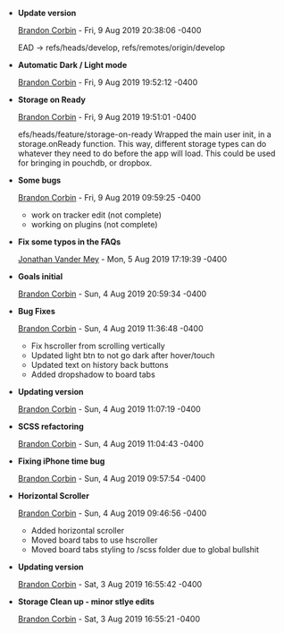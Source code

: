 
* __Update version__

    [Brandon Corbin](mailto:brandon@icorbin.com) - Fri, 9 Aug 2019 20:38:06 -0400
    
    EAD -&gt; refs/heads/develop, refs/remotes/origin/develop
    

* __Automatic Dark / Light mode__

    [Brandon Corbin](mailto:brandon@icorbin.com) - Fri, 9 Aug 2019 19:52:12 -0400
    
    
    

* __Storage on Ready__

    [Brandon Corbin](mailto:brandon@icorbin.com) - Fri, 9 Aug 2019 19:51:01 -0400
    
    efs/heads/feature/storage-on-ready
    Wrapped the main user init, in a storage.onReady function. This way, different
    storage types can do whatever they need to do before the app will load. This
    could be used for bringing in pouchdb, or dropbox.
    

* __Some bugs__

    [Brandon Corbin](mailto:brandon@icorbin.com) - Fri, 9 Aug 2019 09:59:25 -0400
    
    
    - work on tracker edit (not complete)
    - working on plugins (not complete)
    

* __Fix some typos in the FAQs__

    [Jonathan Vander Mey](mailto:jonathan@vandermey.ca) - Mon, 5 Aug 2019 17:19:39 -0400
    
    
    

* __Goals initial__

    [Brandon Corbin](mailto:brandon@icorbin.com) - Sun, 4 Aug 2019 20:59:34 -0400
    
    
    

* __Bug Fixes__

    [Brandon Corbin](mailto:brandon@icorbin.com) - Sun, 4 Aug 2019 11:36:48 -0400
    
    
    - Fix hscroller from scrolling vertically
    - Updated light btn to not go dark after hover/touch
    - Updated text on history back buttons
    - Added dropshadow to board tabs
    

* __Updating version__

    [Brandon Corbin](mailto:brandon@icorbin.com) - Sun, 4 Aug 2019 11:07:19 -0400
    
    
    

* __SCSS refactoring__

    [Brandon Corbin](mailto:brandon@icorbin.com) - Sun, 4 Aug 2019 11:04:43 -0400
    
    
    

* __Fixing iPhone time bug__

    [Brandon Corbin](mailto:brandon@icorbin.com) - Sun, 4 Aug 2019 09:57:54 -0400
    
    
    

* __Horizontal Scroller__

    [Brandon Corbin](mailto:brandon@icorbin.com) - Sun, 4 Aug 2019 09:46:56 -0400
    
    
    - Added horizontal scroller
    - Moved board tabs to use hscroller
    - Moved board tabs styling to /scss folder due to global bullshit
    

* __Updating version__

    [Brandon Corbin](mailto:brandon@icorbin.com) - Sat, 3 Aug 2019 16:55:42 -0400
    
    
    

* __Storage Clean up - minor stlye edits__

    [Brandon Corbin](mailto:brandon@icorbin.com) - Sat, 3 Aug 2019 16:55:21 -0400
    
    


